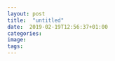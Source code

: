 ```yaml
---
layout: post
title:  "untitled"
date:  2019-02-19T12:56:37+01:00
categories:
image:
tags: 
---
```


